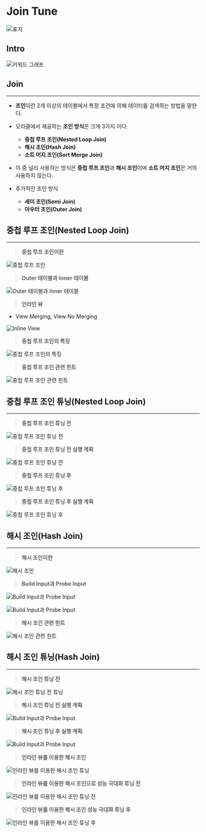 # Join Tune

![표지](/database/images/oracle/join_tune/join_tune.001.jpeg)

## Intro

![키워드 그래프](/database/images/oracle/join_tune/join_tune.002.jpeg)

## Join

---

- **조인**이란 2개 이상의 테이블에서 특정 조건에 의해 데이터를 검색하는 방법을 말한다.
- 오라클에서 제공하는 **조인 방식**은 크게 3가지 이다.
	- **중첩 루프 조인(Nested Loop Join)**
	- **해시 조인(Hash Join)**
	- **소트 머지 조인(Sort Merge Join)**

- 이 중 널리 사용하는 방식은 **중첩 루프 조인**과 **해시 조인**이며 **소트 머지 조인**은 거의 사용하지 않는다.

- 추가적인 조인 방식
    - **세미 조인(Semi Join)**
    - **아우터 조인(Outer Join)**

## 중첩 루프 조인(Nested Loop Join)

---

> **중첩 루프 조인이란**

![중첩 루프 조인](/database/images/oracle/join_tune/join_tune.003.jpeg)

> **Outer 테이블과 Inner 테이블**

![Outer 테이블과 Inner 테이블](/database/images/oracle/join_tune/join_tune.004.jpeg)

> **인라인 뷰**

- View Merging, View No Merging

![Inline View](/database/images/oracle/join_tune/join_tune.005.jpeg)

> **중첩 루프 조인의 특징**

![중첩 루프 조인의 특징](/database/images/oracle/join_tune/join_tune.006.jpeg)

> **중첩 루프 조인 관련 힌트**

![중첩 루프 조인 관련 힌트](/database/images/oracle/join_tune/join_tune.007.jpeg)

## 중첩 루프 조인 튜닝(Nested Loop Join)

---

> **중첩 루프 조인 튜닝 전**

![중첩 루프 조인 튜닝 전](/database/images/oracle/join_tune/join_tune.008.jpeg)

> **중첩 루프 조인 튜닝 전 실행 계획**

![중첩 루프 조인 튜닝 전](/database/images/oracle/join_tune/join_tune.009.jpeg)

> **중첩 루프 조인 튜닝 후**

![중첩 루프 조인 튜닝 후](/database/images/oracle/join_tune/join_tune.010.jpeg)

> **중첩 루프 조인 튜닝 후 실행 계획**

![중첩 루프 조인 튜닝 후](/database/images/oracle/join_tune/join_tune.011.jpeg)

## 해시 조인(Hash Join)

---

> **해시 조인이란**

![해시 조인](/database/images/oracle/join_tune/join_tune.012.jpeg)

> **Build Input과 Probe Input**

![Build Input과 Probe Input](/database/images/oracle/join_tune/join_tune.013.jpeg)

![Build Input과 Probe Input](/database/images/oracle/join_tune/join_tune.014.jpeg)

> **해시 조인 관련 힌트**

![해시 조인 관련 힌트](/database/images/oracle/join_tune/join_tune.015.jpeg)

## 해시 조인 튜닝(Hash Join)

---

> **해시 조인 튜닝 전**

![해시 조인 튜닝 전 튜닝](/database/images/oracle/join_tune/join_tune.016.jpeg)

> **해시 조인 튜닝 전 실행 계획**

![Build Input과 Probe Input](/database/images/oracle/join_tune/join_tune.017.jpeg)

> **해시 조인 튜닝 후 실행 계획**

![Build Input과 Probe Input](/database/images/oracle/join_tune/join_tune.018.jpeg)

> **인라인 뷰를 이용한 해시 조인**

![인라인 뷰를 이용한 해시 조인 튜닝](/database/images/oracle/join_tune/join_tune.019.jpeg)

> **인라인 뷰를 이용한 해시 조인으로 성능 극대화 튜닝 전**

![인라인 뷰를 이용한 해시 조인 튜닝 전](/database/images/oracle/join_tune/join_tune.020.jpeg)

> **인라인 뷰를 이용한 해시 조인 성능 극대화 튜닝 후**

![인라인 뷰를 이용한 해시 조인 튜닝 후](/database/images/oracle/join_tune/join_tune.021.jpeg)
